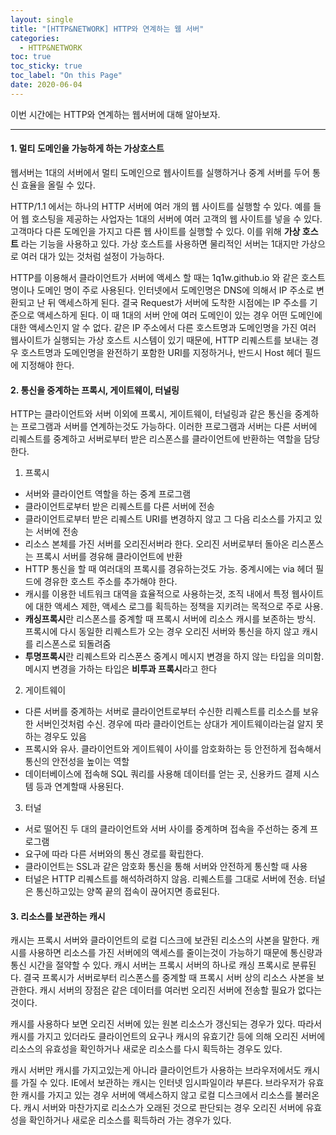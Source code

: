 ```yaml
---
layout: single
title: "[HTTP&NETWORK] HTTP와 연계하는 웹 서버"
categories:
  - HTTP&NETWORK
toc: true
toc_sticky: true
toc_label: "On this Page"
date: 2020-06-04
---
```




이번 시간에는 HTTP와 연계하는 웹서버에 대해 알아보자.

-----------



#### 1. 멀티 도메인을 가능하게 하는 가상호스트

웹서버는 1대의 서버에서 멀티 도메인으로 웹사이트를 실행하거나 중계 서버를 두어 통신 효율을 올릴 수 있다.

HTTP/1.1 에서는 하나의 HTTP 서버에 여러 개의 웹 사이트를 실행할 수 있다.  예를 들어 웹 호스팅을 제공하는 사업자는 1대의 서버에 여러 고객의 웹 사이트를 넣을 수 있다.  고객마다 다른 도메인을 가지고 다른 웹 사이트를 실행할 수 있다.  이를 위해 **가상 호스트** 라는 기능을 사용하고 있다.  가상 호스트를 사용하면 물리적인 서버는 1대지만 가상으로 여러 대가 있는 것처럼 설정이 가능하다.

HTTP를 이용해서 클라이언트가 서버에 액세스 할 때는 1q1w.github.io 와 같은 호스트 명이나 도메인 명이 주로 사용된다.  인터넷에서 도메인명은 DNS에 의해서 IP 주소로 변환되고 난 뒤 액세스하게 된다.  결국 Request가 서버에 도착한 시점에는 IP 주소를 기준으로 액세스하게 된다.  이 때 1대의 서버 안에 여러 도메인이 있는 경우 어떤 도메인에 대한 액세스인지 알 수 없다.  같은 IP 주소에서 다른 호스트명과 도메인명을 가진 여러 웹사이트가 실행되는 가상 호스트 시스템이 있기 때문에, HTTP 리퀘스트를 보내는 경우 호스트명과 도메인명을 완전하기 포함한 URI를 지정하거나, 반드시 Host 헤더 필드에 지정해야 한다.



#### 2. 통신을 중계하는 프록시, 게이트웨이, 터널링

HTTP는 클라이언트와 서버 이외에 프록시, 게이트웨이, 터널링과 같은 통신을 중계하는 프로그램과 서버를 연계하는것도 가능하다.  이러한 프로그램과 서버는 다른 서버에 리퀘스트를 중계하고 서버로부터 받은 리스폰스를 클라이언트에 반환하는 역할을 담당한다.

1) 프록시

- 서버와 클라이언트 역할을 하는 중계 프로그램
- 클라이언트로부터 받은 리퀘스트를 다른 서버에 전송
- 클라이언트로부터 받은 리퀘스트 URI를 변경하지 않고 그 다음 리소스를 가지고 있는 서버에 전송
- 리소스 본체를 가진 서버를 오리진서버라 한다.  오리진 서버로부터 돌아온 리스폰스는 프록시 서버를 경유해 클라이언트에 반환
- HTTP 통신을 할 때 여러대의 프록시를 경유하는것도 가능.  중계시에는 via 헤더 필드에 경유한 호스트 주소를 추가해야 한다.
- 캐시를 이용한 네트워크 대역을 효율적으로 사용하는것, 조직 내에서 특정 웹사이트에 대한 액세스 제한, 액세스 로그를 획득하는 정책을 지키려는 목적으로 주로 사용.
- **캐싱프록시**란 리스폰스를 중계할 때 프록시 서버에 리소스 캐시를 보존하는 방식.  프록시에 다시 동일한 리퀘스트가 오는 경우 오리진 서버와 통신을 하지 않고 캐시를 리스폰스로 되돌려줌
- **투명프록시**란 리퀘스트와 리스폰스 중계시 메시지 변경을 하지 않는 타입을 의미함.  메시지 변경을 가하는 타입은 **비투과 프록시**라고 한다

2) 게이트웨이

- 다른 서버를 중계하는 서버로 클라이언트로부터 수신한 리퀘스트를 리소스를 보유한 서버인것처럼 수신.  경우에 따라 클라이언트는 상대가 게이트웨이라는걸 알지 못하는 경우도 있음
- 프록시와 유사.  클라이언트와 게이트웨이 사이를 암호화하는 등 안전하게 접속해서 통신의 안전성을 높이는 역할
- 데이터베이스에 접속해 SQL 쿼리를 사용해 데이터를 얻는 곳, 신용카드 결제 시스템 등과 연계할때 사용된다.

3) 터널

- 서로 떨어진 두 대의 클라이언트와 서버 사이를 중계하며 접속을 주선하는 중계 프로그램
- 요구에 따라 다른 서버와의 통신 경로를 확립한다.
- 클라이언트는 SSL과 같은 암호화 통신을 통해 서버와 안전하게 통신할 때 사용
- 터널은 HTTP 리퀘스트를 해석하려하지 않음.  리퀘스트를 그대로 서버에 전송.  터널은 통신하고있는 양쪽 끝의 접속이 끊어지면 종료된다.



#### 3. 리소스를 보관하는 캐시

캐시는 프록시 서버와 클라이언트의 로컬 디스크에 보관된 리소스의 사본을 말한다.  캐시를 사용하면 리소스를 가진 서버에의 액세스를 줄이는것이 가능하기 때문에 통신량과 통신 시간을 절약할 수 있다.  캐시 서버는 프록시 서버의 하나로 캐싱 프록시로 분류된다.  결국 프록시가 서버로부터 리스폰스를 중계할 때 프록시 서버 상의 리소스 사본을 보관한다.  캐시 서버의 장점은 같은 데이터를 여러번 오리진 서버에 전송할 필요가 없다는 것이다.

캐시를 사용하다 보면 오리진 서버에 있는 원본 리소스가 갱신되는 경우가 있다.  따라서 캐시를 가지고 있더라도 클라이언트의 요구나 캐시의 유효기간 등에 의해 오리진 서버에 리소스의 유효성을 확인하거나 새로운 리소스를 다시 획득하는 경우도 있다.

캐시 서버만 캐시를 가지고있는게 아니라 클라이언트가 사용하는 브라우저에서도 캐시를 가질 수 있다.  IE에서 보관하는 캐시는 인터넷 임시파일이라 부른다.  브라우저가 유효한 캐시를 가지고 있는 경우 서버에 액세스하지 않고 로컬 디스크에서 리소스를 불러온다.  캐시 서버와 마찬가지로 리소스가 오래된 것으로 판단되는 경우 오리진 서버에 유효성을 확인하거나 새로운 리소스를 획득하러 가는 경우가 있다.









